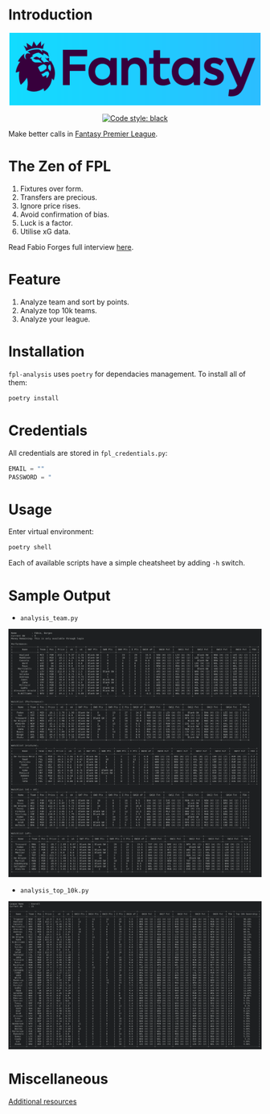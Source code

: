 # Introduction
<p align="center">
  <img src="image/banner.png" width="500">
</p>

<p align="center">
  <a href="https://github.com/psf/black"><img alt="Code style: black" src="https://img.shields.io/badge/code%20style-black-000000.svg"></a>
</p>

Make better calls in [Fantasy Premier League](https://fantasy.premierleague.com/). 

# The Zen of FPL
1. Fixtures over form.
2. Transfers are precious. 
3. Ignore price rises.
4. Avoid confirmation of bias.
5. Luck is a factor.
6. Utilise xG data.

Read Fabio Forges full interview [here](https://fantasyfootballcommunity.com/tips-from-the-worlds-best-fpl-manager/).

# Feature
1. Analyze team and sort by points.
2. Analyze top 10k teams.
3. Analyze your league.

# Installation
`fpl-analysis` uses `poetry` for dependacies management. To install all of them:
```bash
poetry install
```

# Credentials
All credentials are stored in `fpl_credentials.py`:
```python
EMAIL = ""
PASSWORD = "
```

# Usage
Enter virtual environment:
```bash
poetry shell
```

Each of available scripts have a simple cheatsheet by adding `-h` switch.

# Sample Output
* `analysis_team.py`
<p align="center">
  <img src="image/analysis_team_sample.png" width="1000">
</p>

* `analysis_top_10k.py`
<p align="center">
  <img src="image/analysis_top_10k_sample.png" width="1000">
</p>

# Miscellaneous
[Additional resources](https://fplform.com/fpl-resources#fpl-data-tools)
